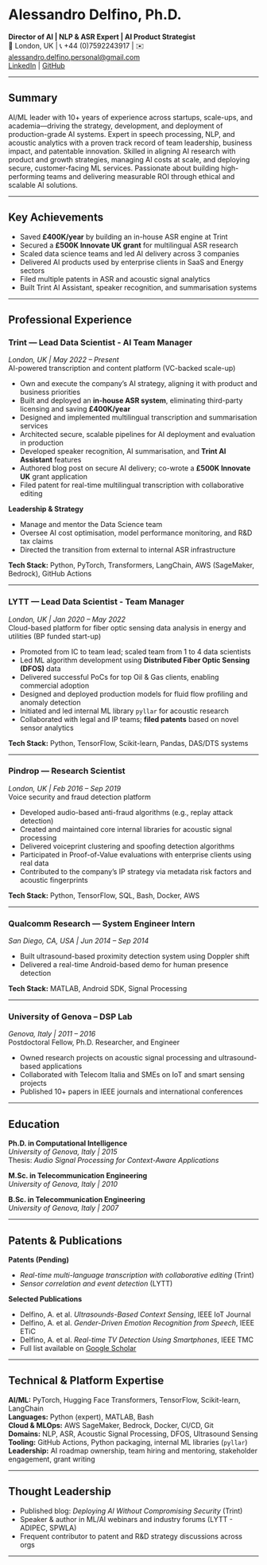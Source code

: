 # Alessandro Delfino, Ph.D.  
**Director of AI | NLP & ASR Expert | AI Product Strategist**  
📍 London, UK | 📞 +44 (0)7592243917 | ✉️ alessandro.delfino.personal@gmail.com  
[LinkedIn](https://www.linkedin.com/in/alessandro-delfino-93b7a930/) | [GitHub](https://github.com/ale100584)

---

## Summary

AI/ML leader with 10+ years of experience across startups, scale-ups, and academia—driving the strategy, development, and deployment of production-grade AI systems. Expert in speech processing, NLP, and acoustic analytics with a proven track record of team leadership, business impact, and patentable innovation. Skilled in aligning AI research with product and growth strategies, managing AI costs at scale, and deploying secure, customer-facing ML services. Passionate about building high-performing teams and delivering measurable ROI through ethical and scalable AI solutions.

---

## Key Achievements

- Saved **£400K/year** by building an in-house ASR engine at Trint  
- Secured a **£500K Innovate UK grant** for multilingual ASR research  
- Scaled data science teams and led AI delivery across 3 companies  
- Delivered AI products used by enterprise clients in SaaS and Energy sectors  
- Filed multiple patents in ASR and acoustic signal analytics  
- Built Trint AI Assistant, speaker recognition, and summarisation systems  

---

## Professional Experience

### **Trint — Lead Data Scientist - AI Team Manager**  
*London, UK | May 2022 – Present*  
AI-powered transcription and content platform (VC-backed scale-up)

- Own and execute the company’s AI strategy, aligning it with product and business priorities  
- Built and deployed an **in-house ASR system**, eliminating third-party licensing and saving **£400K/year**  
- Designed and implemented multilingual transcription and summarisation services  
- Architected secure, scalable pipelines for AI deployment and evaluation in production  
- Developed speaker recognition, AI summarisation, and **Trint AI Assistant** features  
- Authored blog post on secure AI delivery; co-wrote a **£500K Innovate UK** grant application  
- Filed patent for real-time multilingual transcription with collaborative editing  

**Leadership & Strategy**  
- Manage and mentor the Data Science team  
- Oversee AI cost optimisation, model performance monitoring, and R&D tax claims  
- Directed the transition from external to internal ASR infrastructure  

**Tech Stack:** Python, PyTorch, Transformers, LangChain, AWS (SageMaker, Bedrock), GitHub Actions

---

### **LYTT — Lead Data Scientist - Team Manager**  
*London, UK | Jan 2020 – May 2022*  
Cloud-based platform for fiber optic sensing data analysis in energy and utilities (BP funded start-up)

- Promoted from IC to team lead; scaled team from 1 to 4 data scientists  
- Led ML algorithm development using **Distributed Fiber Optic Sensing (DFOS)** data  
- Delivered successful PoCs for top Oil & Gas clients, enabling commercial adoption  
- Designed and deployed production models for fluid flow profiling and anomaly detection  
- Initiated and led internal ML library `pyllar` for acoustic research  
- Collaborated with legal and IP teams; **filed patents** based on novel sensor analytics  

**Tech Stack:** Python, TensorFlow, Scikit-learn, Pandas, DAS/DTS systems

---

### **Pindrop — Research Scientist**  
*London, UK | Feb 2016 – Sep 2019*  
Voice security and fraud detection platform

- Developed audio-based anti-fraud algorithms (e.g., replay attack detection)  
- Created and maintained core internal libraries for acoustic signal processing  
- Delivered voiceprint clustering and spoofing detection algorithms  
- Participated in Proof-of-Value evaluations with enterprise clients using real data  
- Contributed to the company’s IP strategy via metadata risk factors and acoustic fingerprints  

**Tech Stack:** Python, TensorFlow, SQL, Bash, Docker, AWS

---

### **Qualcomm Research — System Engineer Intern**  
*San Diego, CA, USA | Jun 2014 – Sep 2014*  

- Built ultrasound-based proximity detection system using Doppler shift  
- Delivered a real-time Android-based demo for human presence detection  

**Tech Stack:** MATLAB, Android SDK, Signal Processing

---

### **University of Genova – DSP Lab**  
*Genova, Italy | 2011 – 2016*  
Postdoctoral Fellow, Ph.D. Researcher, and Engineer

- Owned research projects on acoustic signal processing and ultrasound-based applications  
- Collaborated with Telecom Italia and SMEs on IoT and smart sensing projects  
- Published 10+ papers in IEEE journals and international conferences  

---

## Education

**Ph.D. in Computational Intelligence**  
*University of Genova, Italy | 2015*  
Thesis: *Audio Signal Processing for Context-Aware Applications*

**M.Sc. in Telecommunication Engineering**  
*University of Genova, Italy | 2010*

**B.Sc. in Telecommunication Engineering**  
*University of Genova, Italy | 2007*

---

## Patents & Publications

**Patents (Pending)**  
- *Real-time multi-language transcription with collaborative editing* (Trint)  
- *Sensor correlation and event detection* (LYTT)

**Selected Publications**  
- Delfino, A. et al. *Ultrasounds-Based Context Sensing*, IEEE IoT Journal  
- Delfino, A. et al. *Gender-Driven Emotion Recognition from Speech*, IEEE ETiC  
- Delfino, A. et al. *Real-time TV Detection Using Smartphones*, IEEE TMC  
- Full list available on [Google Scholar](https://scholar.google.com/citations?user=H0NyvOIAAAAJ&hl=en&oi=ao)
---

## Technical & Platform Expertise

**AI/ML:** PyTorch, Hugging Face Transformers, TensorFlow, Scikit-learn, LangChain  
**Languages:** Python (expert), MATLAB, Bash  
**Cloud & MLOps:** AWS SageMaker, Bedrock, Docker, CI/CD, Git  
**Domains:** NLP, ASR, Acoustic Signal Processing, DFOS, Ultrasound Sensing  
**Tooling:** GitHub Actions, Python packaging, internal ML libraries (`pyllar`)  
**Leadership:** AI roadmap ownership, team hiring and mentoring, stakeholder engagement, grant writing

---

## Thought Leadership

- Published blog: *Deploying AI Without Compromising Security* (Trint)  
- Speaker & author in ML/AI webinars and industry forums (LYTT - ADIPEC, SPWLA)  
- Frequent contributor to patent and R&D strategy discussions across orgs

---
